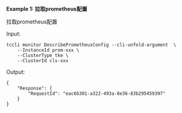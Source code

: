 **Example 1: 拉取prometheus配置**

拉取prometheus配置

Input: 

```
tccli monitor DescribePrometheusConfig --cli-unfold-argument  \
    --InstanceId prom-xxx \
    --ClusterType tke \
    --ClusterId cls-xxx
```

Output: 
```
{
    "Response": {
        "RequestId": "eac6b301-a322-493a-8e36-83b295459397"
    }
}
```

